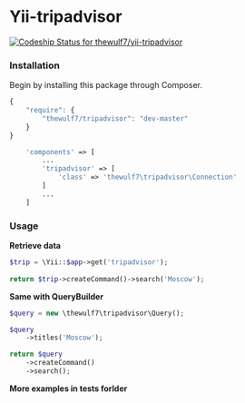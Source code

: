 # Yii-tripadvisor

[![Codeship Status for thewulf7/yii-tripadvisor](https://codeship.com/projects/5b96d6b0-dd45-0133-4b20-2682daabcfd0/status?branch=master)](https://codeship.com/projects/144335)

### Installation

Begin by installing this package through Composer.

```js
{
    "require": {
        "thewulf7/tripadvisor": "dev-master"
    }
}
```

```php
    'components' => [
        ...
        'tripadvisor' => [
            'class' => 'thewulf7\tripadvisor\Connection'
        ]
        ...
    ]
```

### Usage

**Retrieve data**

```php
$trip = \Yii::$app->get('tripadvisor');
    
return $trip->createCommand()->search('Moscow');
```

**Same with QueryBuilder**

```php
$query = new \thewulf7\tripadvisor\Query();

$query
    ->titles('Moscow');

return $query
    ->createCommand()
    ->search();
```

**More examples in tests forlder**